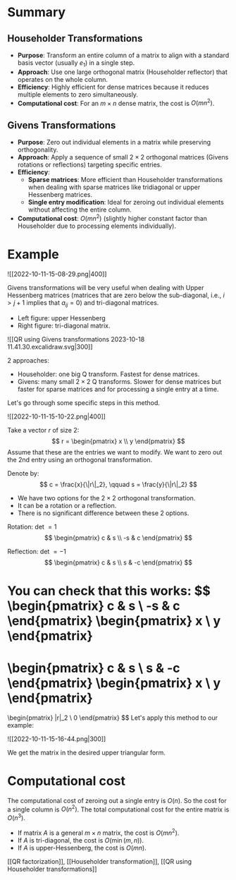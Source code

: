 # Summary

## Householder Transformations

- **Purpose**: Transform an entire column of a matrix to align with a standard basis vector (usually $e_1$) in a single step.
- **Approach**: Use one large orthogonal matrix (Householder reflector) that operates on the whole column.
- **Efficiency**: Highly efficient for dense matrices because it reduces multiple elements to zero simultaneously.
- **Computational cost**: For an $m \times n$ dense matrix, the cost is $O(mn^2)$.

## Givens Transformations

- **Purpose**: Zero out individual elements in a matrix while preserving orthogonality.
- **Approach**: Apply a sequence of small $2 \times 2$ orthogonal matrices (Givens rotations or reflections) targeting specific entries.
- **Efficiency**:
  - **Sparse matrices**: More efficient than Householder transformations when dealing with sparse matrices like tridiagonal or upper Hessenberg matrices.
  - **Single entry modification**: Ideal for zeroing out individual elements without affecting the entire column.
- **Computational cost**: $O(mn^2)$ (slightly higher constant factor than Householder due to processing elements individually).

# Example

![[2022-10-11-15-08-29.png|400]]

Givens transformations will be very useful when dealing with Upper Hessenberg matrices (matrices that are zero below the sub-diagonal, i.e., $i > j+1$ implies that $a_{ij} = 0$) and tri-diagonal matrices.

- Left figure: upper Hessenberg
- Right figure: tri-diagonal matrix.

![[QR using Givens transformations 2023-10-18 11.41.30.excalidraw.svg|300]]

2 approaches:
- Householder: one big Q transform. Fastest for dense matrices.
- Givens: many small $2 \times 2$ Q transforms. Slower for dense matrices but faster for sparse matrices and for processing a single entry at a time.

Let's go through some specific steps in this method.

![[2022-10-11-15-10-22.png|400]]

Take a vector $r$ of size 2:
$$
r = \begin{pmatrix}
x \\ y
\end{pmatrix}
$$
Assume that these are the entries we want to modify. We want to zero out the 2nd entry using an orthogonal transformation.

Denote by:
$$
c = \frac{x}{\|r\|_2}, \qquad s = \frac{y}{\|r\|_2}
$$
- We have two options for the $2 \times 2$ orthogonal transformation.
- It can be a rotation or a reflection.
- There is no significant difference between these 2 options.

Rotation: det $= 1$
$$
\begin{pmatrix}
c & s \\ -s & c
\end{pmatrix}
$$

Reflection: det $= -1$
$$
\begin{pmatrix}
c & s \\ s & -c
\end{pmatrix}
$$

You can check that this works:
$$
\begin{pmatrix}
c & s \\ -s & c
\end{pmatrix}
\begin{pmatrix}
x \\ y
\end{pmatrix}
=
\begin{pmatrix}
c & s \\ s & -c
\end{pmatrix}
\begin{pmatrix}
x \\ y
\end{pmatrix}
=
\begin{pmatrix}
\|r\|_2 \\ 0
\end{pmatrix}
$$
Let's apply this method to our example:

![[2022-10-11-15-16-44.png|300]]

We get the matrix in the desired upper triangular form.

# Computational cost

The computational cost of zeroing out a single entry is $O(n)$. So the cost for a single column is $O(n^2)$. The total computational cost for the entire matrix is $O(n^3)$.

- If matrix $A$ is a general $m \times n$ matrix, the cost is $O(mn^2)$.
- If $A$ is tri-diagonal, the cost is $O(\min(m,n))$.
- If $A$ is upper-Hessenberg, the cost is $O(mn)$.

[[QR factorization]], [[Householder transformation]], [[QR using Householder transformations]]